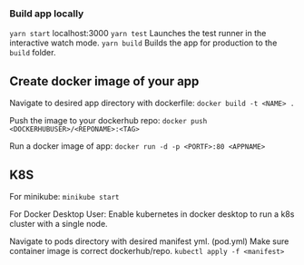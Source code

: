 

### Build app locally
`yarn start` localhost:3000
`yarn test` Launches the test runner in the interactive watch mode.
`yarn build` Builds the app for production to the `build` folder.

## Create docker image of your app
Navigate to desired app directory with dockerfile:
`docker build -t <NAME> .`

Push the image to your dockerhub repo:
`docker push <DOCKERHUBUSER>/<REPONAME>:<TAG>`

Run a docker image of app:
`docker run -d -p <PORTF>:80 <APPNAME>`

## K8S
For minikube:
`minikube start`

For Docker Desktop User: Enable kubernetes in docker desktop to run a k8s cluster with a single node.

Navigate to pods directory with desired manifest yml. (pod.yml)
Make sure container image is correct dockerhub/repo.
`kubectl apply -f <manifest>`
